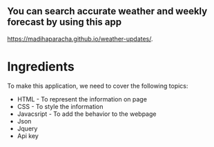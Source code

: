 ## You can search accurate weather and weekly forecast by using this app 
https://madihaparacha.github.io/weather-updates/.

# Ingredients
To make this application, we need to cover the following topics:
* HTML - To represent the information on page
* CSS - To style the information
* Javacsript - To add the behavior to the webpage
* Json 
* Jquery
* Api key
